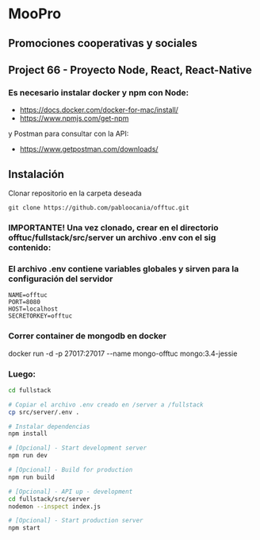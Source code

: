 # MooPro
## Promociones cooperativas y sociales
## Project 66 - Proyecto Node, React, React-Native

### Es necesario instalar docker y npm con Node:
* https://docs.docker.com/docker-for-mac/install/
* https://www.npmjs.com/get-npm

y Postman para consultar con la API:
* https://www.getpostman.com/downloads/


## Instalación

Clonar repositorio en la carpeta deseada

````
git clone https://github.com/pabloocania/offtuc.git
````

### IMPORTANTE! Una vez clonado, crear en el directorio offtuc/fullstack/src/server un archivo .env con el sig contenido:
### El archivo .env contiene variables globales y sirven para la configuración del servidor
````
NAME=offtuc
PORT=8080
HOST=localhost
SECRETORKEY=offtuc
`````

### Correr container de mongodb en docker
docker run -d -p 27017:27017 --name mongo-offtuc mongo:3.4-jessie

### Luego:
```bash 
cd fullstack

# Copiar el archivo .env creado en /server a /fullstack 
cp src/server/.env .

# Instalar dependencias
npm install

# [Opcional] - Start development server
npm run dev

# [Opcional] - Build for production
npm run build

# [Opcional] - API up - development
cd fullstack/src/server
nodemon --inspect index.js

# [Opcional] - Start production server
npm start
````



